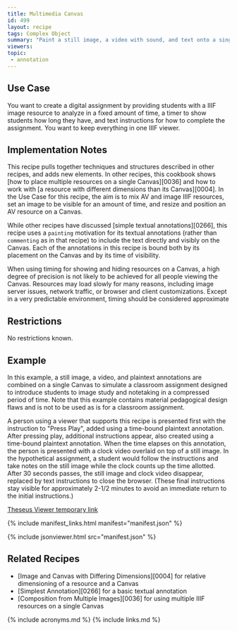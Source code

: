 ```yaml
---
title: Multimedia Canvas
id: 499
layout: recipe
tags: Complex Object
summary: "Paint a still image, a video with sound, and text onto a single Canvas"
viewers:
topic: 
 - annotation
---
```


## Use Case

You want to create a digital assignment by providing students with a IIIF image resource to analyze in a fixed amount of time, a timer to show students how long they have, and text instructions for how to complete the assignment. You want to keep everything in one IIIF viewer.

## Implementation Notes

This recipe pulls together techniques and structures described in other recipes, and adds new elements. In other recipes, this cookbook shows [how to place multiple resources on a single Canvas][0036] and how to work with [a resource with different dimensions than its Canvas][0004]. In the Use Case for this recipe, the aim is to mix AV and image IIIF resources, set an image to be visible for an amount of time, and resize and position an AV resource on a Canvas.

While other recipes have discussed [simple textual annotations][0266], this recipe uses a `painting` motivation for its textual annotations (rather than `commenting` as in that recipe) to include the text directly and visibly on the Canvas. Each of the annotations in this recipe is bound both by its placement on the Canvas and by its time of visibility.

When using timing for showing and hiding resources on a Canvas, a high degree of precision is not likely to be achieved for all people viewing the Canvas. Resources may load slowly for many reasons, including image server issues, network traffic, or browser and client customizations. Except in a very predictable environment, timing should be considered approximate

## Restrictions

No restrictions known.

## Example

In this example, a still image, a video, and plaintext annotations are combined on a single Canvas to simulate a classroom assignment designed to introduce students to image study and notetaking in a compressed period of time. Note that this example contains material pedagogical design flaws and is not to be used as is for a classroom assignment.

A person using a viewer that supports this recipe is presented first with the instruction to "Press Play", added using a time-bound plaintext annotation. After pressing play, additional instructions appear, also created using a time-bound plaintext annotation. When the time elapses on this annotation, the person is presented with a clock video overlaid on top of a still image. In the hypothetical assignment, a student would follow the instructions and take notes on the still image while the clock counts up the time allotted. After 30 seconds passes, the still image and clock video disappear, replaced by text instructions to close the browser. (These final instructions stay visible for approximately 2-1/2 minutes to avoid an immediate return to the initial instructions.)

[Theseus Viewer temporary link](https://theseus-viewer.netlify.app/?iiif-content=http://localhost:4000//recipe/0489-multimedia-canvas/manifest.json)

{% include manifest_links.html manifest="manifest.json" %}

{% include jsonviewer.html src="manifest.json" %}

## Related Recipes

* [Image and Canvas with Differing Dimensions][0004] for relative dimensioning of a resource and a Canvas
* [Simplest Annotation][0266] for a basic textual annotation
* [Composition from Multiple Images][0036] for using multiple IIIF resources on a single Canvas

{% include acronyms.md %}
{% include links.md %}


